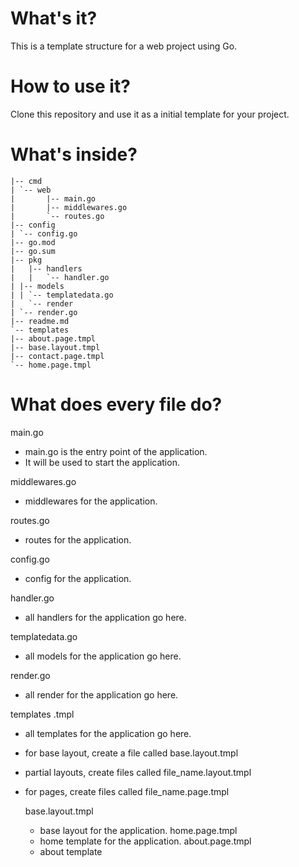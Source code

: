 # What's it?

This is a template structure for a web project using Go.

# How to use it?

Clone this repository and use it as a initial template for your project.

# What's inside?

```
|-- cmd
| `-- web
|       |-- main.go
|       |-- middlewares.go
|       `-- routes.go
|-- config
| `-- config.go
|-- go.mod
|-- go.sum
|-- pkg
|   |-- handlers
|   |   `-- handler.go
| |-- models
| | `-- templatedata.go
|   `-- render
| `-- render.go
|-- readme.md
`-- templates
|-- about.page.tmpl
|-- base.layout.tmpl
|-- contact.page.tmpl
`-- home.page.tmpl
```

# What does every file do?

main.go

- main.go is the entry point of the application.
- It will be used to start the application.

middlewares.go

- middlewares for the application.

routes.go

- routes for the application.

config.go

- config for the application.

handler.go

- all handlers for the application go here.

templatedata.go

- all models for the application go here.

render.go

- all render for the application go here.

templates .tmpl

- all templates for the application go here.
- for base layout, create a file called base.layout.tmpl
- partial layouts, create files called file_name.layout.tmpl
- for pages, create files called file_name.page.tmpl

  base.layout.tmpl

  - base layout for the application.
    home.page.tmpl
  - home template for the application.
    about.page.tmpl
  - about template
